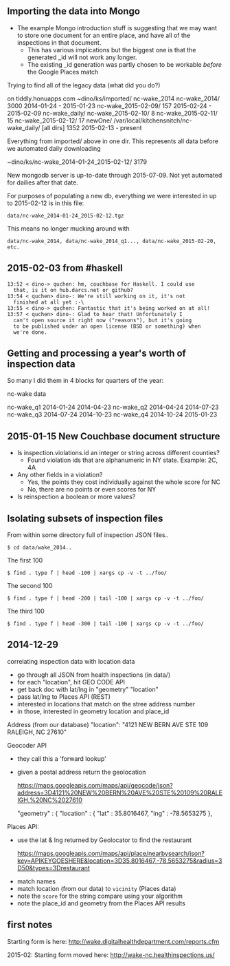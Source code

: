 ## Importing the data into Mongo

- The example Mongo introduction stuff is suggesting that we may want to store one document for an entire place, and have all of the inspections in that document.
   - This has various implications but the biggest one is that the generated _id will not work any longer.
   - The existing _id generation was partly chosen to be workable _before_ the Google Places match


Trying to find all of the legacy data (what did you do?)

on tiddly.honuapps.com
   ~dino/ks/imported/
      nc-wake_2014
         nc-wake_2014/           3000     2014-01-24 - 2015-01-23
         nc-wake_2015-02-09/      157     2015-02-24 - 2015-02-09
         nc-wake_daily/
            nc-wake_2015-02-10/     8
            nc-wake_2015-02-11/    15
            nc-wake_2015-02-12/    17
         newOne/
   /var/local/kitchensnitch/nc-wake_daily/
      [all dirs]                 1352     2015-02-13 - present

Everything from imported/ above in one dir. This represents all
data before we automated daily downloading

   ~dino/ks/nc-wake_2014-01-24_2015-02-12/   3179

New mongodb server is up-to-date through 2015-07-09. Not yet automated for dailies after that date.

For purposes of populating a new db, everything we were interested in up to 2015-02-12 is in this file:

    data/nc-wake_2014-01-24_2015-02-12.tgz

This means no longer mucking around with

    data/nc-wake_2014, data/nc-wake_2014_q1..., data/nc-wake_2015-02-20, etc.


## 2015-02-03 from #haskell

    13:52 < dino-> quchen: hm, couchbase for Haskell. I could use
      that, is it on hub.darcs.net or github?
    13:54 < quchen> dino-: We're still working on it, it's not
      finished at all yet :-\
    13:55 < dino-> quchen: Fantastic that it's being worked on at all!
    13:57 < quchen> dino-: Glad to hear that! Unfortunately I
      can't open source it right now ("reasons"), but it's going
      to be published under an open license (BSD or something) when
      we're done.


## Getting and processing a year's worth of inspection data

So many I did them in 4 blocks for quarters of the year:

nc-wake data

nc-wake_q1  2014-01-24 2014-04-23
nc-wake_q2  2014-04-24 2014-07-23
nc-wake_q3  2014-07-24 2014-10-23
nc-wake_q4  2014-10-24 2015-01-23


## 2015-01-15 New Couchbase document structure

- Is inspection.violations.id an integer or string across different
  counties?
   - Found violation ids that are alphanumeric in NY state. Example: 2C, 4A
- Any other fields in a violation?
   - Yes, the points they cost individually against the whole score for NC
   - No, there are no points or even scores for NY
- Is reinspection a boolean or more values?


## Isolating subsets of inspection files

From within some directory full of inspection JSON files..

    $ cd data/wake_2014..

The first 100

    $ find . type f | head -100 | xargs cp -v -t ../foo/

The second 100

    $ find . type f | head -200 | tail -100 | xargs cp -v -t ../foo/

The third 100

    $ find . type f | head -300 | tail -100 | xargs cp -v -t ../foo/


## 2014-12-29

correlating inspection data with location data

* go through all JSON from health inspections (in data/)
* for each "location", hit GEO CODE API
* get back doc with lat/lng in "geometry" "location"
* pass lat/lng to Places API (REST)
* interested in locations that match on the stree address number
* in those, interested in geometry location and place_id

Address (from our database) 
    "location": "4121 NEW BERN AVE STE 109 RALEIGH, NC 27610"

Geocoder API 
- they call this a 'forward lookup'
- given a postal address return the geolocation

    https://maps.googleapis.com/maps/api/geocode/json?address=3D4121%20NEW%20BERN%20AVE%20STE%20109%20RALEIGH,%20NC%2027610

    "geometry" : {
            "location" : {
               "lat" : 35.8016467,
               "lng" : -78.5653275
            },


Places API: 
- use the lat & lng returned by Geolocator to find the restaurant

    https://maps.googleapis.com/maps/api/place/nearbysearch/json?key=APIKEYGOESHERE&location=3D35.8016467,-78.5653275&radius=3D50&types=3Drestaurant


* match names 
* match location (from our data) to `vicinity` (Places data)
* note the `score` for the string compare using your algorithm
* note the place_id and geometry from the Places API results


## first notes

Starting form is here: http://wake.digitalhealthdepartment.com/reports.cfm

2015-02: Starting form moved here: http://wake-nc.healthinspections.us/
